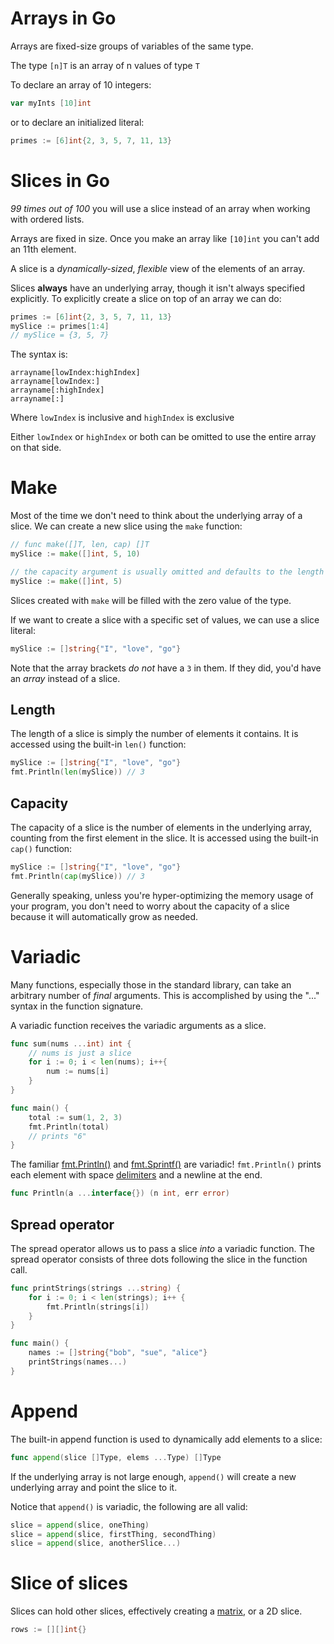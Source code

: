 # Arrays in Go

Arrays are fixed-size groups of variables of the same type.

The type `[n]T` is an array of n values of type `T`

To declare an array of 10 integers:

```go
var myInts [10]int
```

or to declare an initialized literal:

```go
primes := [6]int{2, 3, 5, 7, 11, 13}
```

# Slices in Go

*99 times out of 100* you will use a slice instead of an array when working with ordered lists.

Arrays are fixed in size. Once you make an array like `[10]int` you can't add an 11th element.

A slice is a *dynamically-sized*, *flexible* view of the elements of an array.

Slices **always** have an underlying array, though it isn't always specified explicitly. To explicitly create a slice on top of an array we can do:

```go
primes := [6]int{2, 3, 5, 7, 11, 13}
mySlice := primes[1:4]
// mySlice = {3, 5, 7}
```

The syntax is:

```
arrayname[lowIndex:highIndex]
arrayname[lowIndex:]
arrayname[:highIndex]
arrayname[:]
```

Where `lowIndex` is inclusive and `highIndex` is exclusive

Either `lowIndex` or `highIndex` or both can be omitted to use the entire array on that side.

# Make

Most of the time we don't need to think about the underlying array of a slice. We can create a new slice using the `make` function:

```go
// func make([]T, len, cap) []T
mySlice := make([]int, 5, 10)

// the capacity argument is usually omitted and defaults to the length
mySlice := make([]int, 5)
```

Slices created with `make` will be filled with the zero value of the type.

If we want to create a slice with a specific set of values, we can use a slice literal:

```go
mySlice := []string{"I", "love", "go"}
```

Note that the array brackets *do not* have a `3` in them. If they did, you'd have an *array* instead of a slice.

## Length

The length of a slice is simply the number of elements it contains. It is accessed using the built-in `len()` function:

```go
mySlice := []string{"I", "love", "go"}
fmt.Println(len(mySlice)) // 3
```

## Capacity

The capacity of a slice is the number of elements in the underlying array, counting from the first element in the slice. It is accessed using the built-in `cap()` function:

```go
mySlice := []string{"I", "love", "go"}
fmt.Println(cap(mySlice)) // 3
```

Generally speaking, unless you're hyper-optimizing the memory usage of your program, you don't need to worry about the capacity of a slice because it will automatically grow as needed.

# Variadic

Many functions, especially those in the standard library, can take an arbitrary number of *final* arguments. This is accomplished by using the "..." syntax in the function signature.

A variadic function receives the variadic arguments as a slice.

```go
func sum(nums ...int) int {
    // nums is just a slice
    for i := 0; i < len(nums); i++{
        num := nums[i]
    }
}

func main() {
    total := sum(1, 2, 3)
    fmt.Println(total)
    // prints "6"
}
```

The familiar [fmt.Println()](https://pkg.go.dev/fmt#Println) and [fmt.Sprintf()](https://pkg.go.dev/fmt#Sprintf) are variadic! `fmt.Println()` prints each element with space [delimiters](https://www.dictionary.com/browse/delimited) and a newline at the end.

```go
func Println(a ...interface{}) (n int, err error)
```

## Spread operator

The spread operator allows us to pass a slice *into* a variadic function. The spread operator consists of three dots following the slice in the function call.

```go
func printStrings(strings ...string) {
	for i := 0; i < len(strings); i++ {
		fmt.Println(strings[i])
	}
}

func main() {
    names := []string{"bob", "sue", "alice"}
    printStrings(names...)
}
```

# Append

The built-in append function is used to dynamically add elements to a slice:

```go
func append(slice []Type, elems ...Type) []Type
```

If the underlying array is not large enough, `append()` will create a new underlying array and point the slice to it.

Notice that `append()` is variadic, the following are all valid:

```go
slice = append(slice, oneThing)
slice = append(slice, firstThing, secondThing)
slice = append(slice, anotherSlice...)
```

# Slice of slices

Slices can hold other slices, effectively creating a [matrix](https://en.wikipedia.org/wiki/Matrix_(mathematics)), or a 2D slice.

```go
rows := [][]int{}
```

